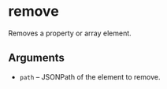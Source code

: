 # remove

Removes a property or array element.

## Arguments
- `path` – JSONPath of the element to remove.
